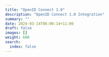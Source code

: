 ```yaml
---
title: "OpenID Connect 1.0"
description: "OpenID Connect 1.0 Integration"
summary: ""
date: 2024-03-14T06:00:14+11:00
draft: false
images: []
weight: 600
search:
  index: false
---
```

